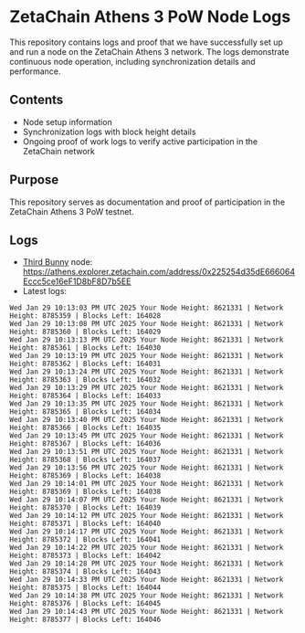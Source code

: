 # ZetaChain Athens 3 PoW Node Logs
This repository contains logs and proof that we have successfully set up and run a node on the ZetaChain Athens 3 network. The logs demonstrate continuous node operation, including synchronization details and performance.

## Contents
- Node setup information
- Synchronization logs with block height details
- Ongoing proof of work logs to verify active participation in the ZetaChain network

## Purpose
This repository serves as documentation and proof of participation in the ZetaChain Athens 3 PoW testnet.

## Logs

- [Third Bunny](https://thirdbunny.xyz/) node: https://athens.explorer.zetachain.com/address/0x225254d35dE666064Eccc5ce16eF1D8bF8D7b5EE
- Latest logs:
```
Wed Jan 29 10:13:03 PM UTC 2025 Your Node Height: 8621331 | Network Height: 8785359 | Blocks Left: 164028
Wed Jan 29 10:13:08 PM UTC 2025 Your Node Height: 8621331 | Network Height: 8785360 | Blocks Left: 164029
Wed Jan 29 10:13:13 PM UTC 2025 Your Node Height: 8621331 | Network Height: 8785361 | Blocks Left: 164030
Wed Jan 29 10:13:19 PM UTC 2025 Your Node Height: 8621331 | Network Height: 8785362 | Blocks Left: 164031
Wed Jan 29 10:13:24 PM UTC 2025 Your Node Height: 8621331 | Network Height: 8785363 | Blocks Left: 164032
Wed Jan 29 10:13:29 PM UTC 2025 Your Node Height: 8621331 | Network Height: 8785364 | Blocks Left: 164033
Wed Jan 29 10:13:35 PM UTC 2025 Your Node Height: 8621331 | Network Height: 8785365 | Blocks Left: 164034
Wed Jan 29 10:13:40 PM UTC 2025 Your Node Height: 8621331 | Network Height: 8785366 | Blocks Left: 164035
Wed Jan 29 10:13:45 PM UTC 2025 Your Node Height: 8621331 | Network Height: 8785367 | Blocks Left: 164036
Wed Jan 29 10:13:51 PM UTC 2025 Your Node Height: 8621331 | Network Height: 8785368 | Blocks Left: 164037
Wed Jan 29 10:13:56 PM UTC 2025 Your Node Height: 8621331 | Network Height: 8785369 | Blocks Left: 164038
Wed Jan 29 10:14:01 PM UTC 2025 Your Node Height: 8621331 | Network Height: 8785369 | Blocks Left: 164038
Wed Jan 29 10:14:07 PM UTC 2025 Your Node Height: 8621331 | Network Height: 8785370 | Blocks Left: 164039
Wed Jan 29 10:14:12 PM UTC 2025 Your Node Height: 8621331 | Network Height: 8785371 | Blocks Left: 164040
Wed Jan 29 10:14:17 PM UTC 2025 Your Node Height: 8621331 | Network Height: 8785372 | Blocks Left: 164041
Wed Jan 29 10:14:22 PM UTC 2025 Your Node Height: 8621331 | Network Height: 8785373 | Blocks Left: 164042
Wed Jan 29 10:14:28 PM UTC 2025 Your Node Height: 8621331 | Network Height: 8785374 | Blocks Left: 164043
Wed Jan 29 10:14:33 PM UTC 2025 Your Node Height: 8621331 | Network Height: 8785375 | Blocks Left: 164044
Wed Jan 29 10:14:38 PM UTC 2025 Your Node Height: 8621331 | Network Height: 8785376 | Blocks Left: 164045
Wed Jan 29 10:14:43 PM UTC 2025 Your Node Height: 8621331 | Network Height: 8785377 | Blocks Left: 164046
```
